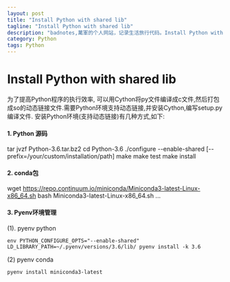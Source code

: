 ```yaml
---
layout: post
title: "Install Python with shared lib"
tagline: "Install Python with shared lib"
description: "badnotes,萬軍的个人网站，记录生活旅行代码。Install Python with shared lib"
category: Python
tags: Python
---
```




Install Python with shared lib
============================



为了提高Python程序的执行效率, 可以用Cython将py文件编译成c文件,然后打包成so的动态链接文件.需要Python环境支持动态链接,并安装Cython,编写setup.py编译文件.
安装Python环境(支持动态链接)有几种方式,如下:

#### 1. Python 源码

tar jvzf Python-3.6.tar.bz2
cd Python-3.6
./configure --enable-shared [--prefix=/your/custom/installation/path]
make
make test
make install

#### 2. conda包

wget https://repo.continuum.io/miniconda/Miniconda3-latest-Linux-x86_64.sh
bash Miniconda3-latest-Linux-x86_64.sh
...

#### 3. Pyenv环境管理

(1).  pyenv python
```
env PYTHON_CONFIGURE_OPTS="--enable-shared" LD_LIBRARY_PATH=~/.pyenv/versions/3.6/lib/ pyenv install -k 3.6
```

(2) pyenv conda
```
pyenv install miniconda3-latest
```
